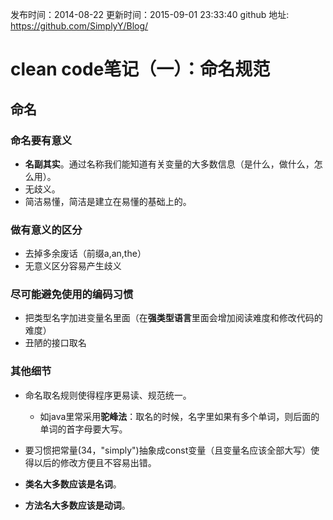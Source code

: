发布时间：2014-08-22
更新时间：2015-09-01 23:33:40
github 地址: https://github.com/SimplyY/Blog/
# clean code笔记（一）：命名规范

## 命名
### 命名要有意义
- **名副其实**。通过名称我们能知道有关变量的大多数信息（是什么，做什么，怎么用）。
- 无歧义。
- 简洁易懂，简洁是建立在易懂的基础上的。

### 做有意义的区分
- 去掉多余废话（前缀a,an,the）
- 无意义区分容易产生歧义

### 尽可能避免使用的编码习惯
- 把类型名字加进变量名里面（在**强类型语言**里面会增加阅读难度和修改代码的难度）
- 丑陋的接口取名

### 其他细节
- 命名取名规则使得程序更易读、规范统一。
  - 如java里常采用**驼峰法**：取名的时候，名字里如果有多个单词，则后面的单词的首字母要大写。

- 要习惯把常量(34，"simply")抽象成const变量（且变量名应该全部大写）使得以后的修改方便且不容易出错。
- **类名大多数应该是名词**。
- **方法名大多数应该是动词**。
